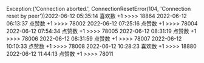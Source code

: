 Exception:('Connection aborted.', ConnectionResetError(104, 'Connection reset by peer'))2022-06-12  05:35:14   喜欢数 +1 >>>> 18864
2022-06-12  06:13:37   点赞数 +1 >>>> 78002
2022-06-12  07:25:16   点赞数 +1 >>>> 78004
2022-06-12  07:54:34   点赞数 +1 >>>> 78005
2022-06-12  08:31:19   点赞数 +1 >>>> 78006
2022-06-12  08:31:59   点赞数 +1 >>>> 78007
2022-06-12  10:10:33   点赞数 +1 >>>> 78008
2022-06-12  10:28:23   喜欢数 +1 >>>> 18880
2022-06-12  11:44:13   点赞数 +1 >>>> 78011
